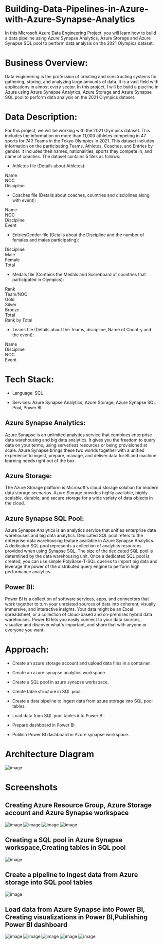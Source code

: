 # Building-Data-Pipelines-in-Azure-with-Azure-Synapse-Analytics
In this Microsoft Azure Data Engineering Project, you will learn how to build a data pipeline using Azure Synapse Analytics, 
Azure Storage and Azure Synapse SQL pool to perform data analysis on the 2021 Olympics dataset.

# Business Overview:

Data engineering is the profession of creating and constructing systems for gathering, storing, and analyzing large amounts of data. 
It is a vast field with applications in almost every sector.
In this project, I will be build a pipeline in Azure using Azure Synapse Analytics,
Azure Storage and Azure Synapse SQL pool to perform data analysis on the 2021 Olympics dataset. 

# Data Description:

For this project, we will be working with the 2021 Olympics dataset.
This includes the information on more than 11,000 athletes competing in 47 sports for 743 Teams in the Tokyo Olympics in 2021. 
This dataset includes information on the participating Teams, Athletes, Coaches, and Entries by gender.
It includes their names, nationalities, sports they compete in, and name of coaches. The dataset contains 5 files as follows:

- Athletes file (Details about Athletes):

Name  
NOC  
Discipline  
 
- Coaches file (Details about coaches, countries and disciplines along with event):

Name  
NOC  
Discipline  
Event  
 
- EntriesGender file (Details about the Discipline and the number of females and males participating):

Discipline  
Male  
Female  
Total  

- Medals file (Contains the Medals and Scoreboard of countries that participated in Olympics):

Rank  
Team/NOC  
Gold  
Silver  
Bronze  
Total  
Rank by Total  

- Teams file (Details about the Teams, discipline, Name of Country and the event):

Name  
Discipline  
NOC  
Event  

# Tech Stack:

- Language: SQL

- Services: Azure Synapse Analytics, Azure Storage, Azure Synapse SQL Pool, Power BI

## Azure Synapse Analytics:

Azure Synapse is an unlimited analytics service that combines enterprise data warehousing and big data analytics. It gives you the freedom to query data on your terms, using serverless resources or being provisioned  at scale. Azure Synapse brings these two worlds together with a unified experience to ingest, prepare, manage, and deliver data for  BI and machine learning needs right out of the box.

## Azure Storage:

The Azure Storage platform is Microsoft's cloud storage solution for modern data storage scenarios. Azure Storage provides highly available, highly scalable, durable, and secure storage for a wide variety of data objects in the cloud.

## Azure Synapse SQL Pool:

Azure Synapse Analytics is an analytics service that unifies enterprise data warehouses and big data analytics.
Dedicated SQL pool refers to the enterprise data warehousing feature available in Azure Synapse Analytics. 
A dedicated SQL pool represents a collection of analytics resources provided when using Synapse SQL. 
The size of the dedicated SQL pool is determined by the data warehousing unit. 
Once a dedicated SQL pool is created, you can use simple PolyBase-T-SQL queries to import big data and
leverage the power of the distributed query engine to perform high performance analytics.

## Power BI:
Power BI is a collection of software services, apps, and connectors that work together to turn your unrelated sources of data into coherent,
visually immersive, and interactive insights. Your data might be an Excel spreadsheet, or a collection of cloud-based and on-premises hybrid data warehouses.
Power BI lets you easily connect to your data sources, visualize and discover what's important, and share that with anyone or everyone you want.

# Approach:

- Create an azure storage account and upload data files in a container.

- Create an azure synapse analytics workspace.

- Create a SQL pool in azure synapse workspace.

- Create table structure in SQL pool.

- Create a data pipeline to ingest data from azure storage into SQL pool tables.

- Load data from SQL pool tables into Power BI.

- Prepare dashboard in Power BI.

- Publish Power BI dashboard in Azure synapse workspace.

# Architecture Diagram
![image](https://user-images.githubusercontent.com/83840568/219877941-ccd0dc4b-48f1-484a-b710-0cae228e271d.png)


# Screenshots
## Creating Azure Resource Group, Azure Storage account and Azure Synapse workspace

![image](https://user-images.githubusercontent.com/83840568/219701737-c143eb7a-28d6-4d6e-a3f3-524a300168f7.png)
![image](https://user-images.githubusercontent.com/83840568/219702689-1fa80d8e-a0f0-47cd-b059-0026b831e347.png)
![image](https://user-images.githubusercontent.com/83840568/219702751-9136c442-429e-4c2c-a380-50dbac50bed0.png)
![image](https://user-images.githubusercontent.com/83840568/219702900-478b4b74-ceab-4d04-b6b3-c72126d344d6.png)

## Creating a SQL pool in Azure Synapse workspace,Creating tables in SQL pool
![image](https://user-images.githubusercontent.com/83840568/219704112-4aaaf2c4-70af-4323-ac1b-f55b553f738d.png)

## Create a pipeline to ingest data from Azure storage into SQL pool tables
![image](https://user-images.githubusercontent.com/83840568/219704276-d4aeb56b-a0e3-4188-9813-48e1d39e5535.png)

## Load data from Azure Synapse into Power BI, Creating visualizations in Power BI,Publishing Power BI dashboard
![image](https://user-images.githubusercontent.com/83840568/219704521-a69d4a65-aaa8-4a3b-b729-6724c41bc101.png)
![image](https://user-images.githubusercontent.com/83840568/219704741-2ee6c792-c471-4970-bc47-e38670a3bdab.png)
![image](https://user-images.githubusercontent.com/83840568/219704875-00e293ac-a430-4d31-aa06-74268123f148.png)
![image](https://user-images.githubusercontent.com/83840568/219705047-ca4b09b2-54f0-458a-a802-305c66ee0349.png)
![image](https://user-images.githubusercontent.com/83840568/219705229-4d420c66-b850-4057-b0ff-2fa59482b089.png)




